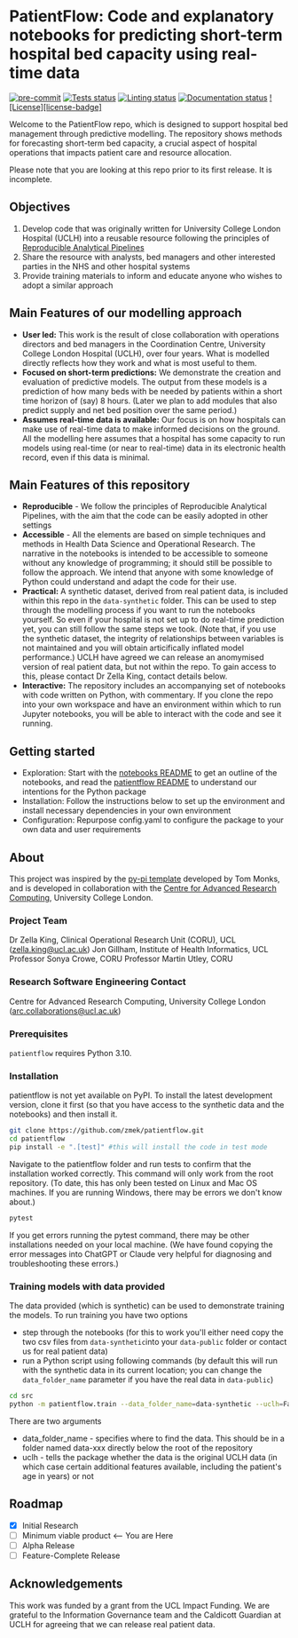 # PatientFlow: Code and explanatory notebooks for predicting short-term hospital bed capacity using real-time data

[![pre-commit](https://img.shields.io/badge/pre--commit-enabled-brightgreen?logo=pre-commit&logoColor=white)](https://github.com/pre-commit/pre-commit)
[![Tests status][tests-badge]][tests-link]
[![Linting status][linting-badge]][linting-link]
[![Documentation status][documentation-badge]][documentation-link]
[![License][license-badge]](./LICENSE.md)

<!--
[![PyPI version][pypi-version]][pypi-link]
[![Conda-Forge][conda-badge]][conda-link]
[![PyPI platforms][pypi-platforms]][pypi-link]
-->

<!-- prettier-ignore-start -->
[tests-badge]:              https://github.com/zmek/patientflow/actions/workflows/tests.yml/badge.svg
[tests-link]:               https://github.com/zmek/patientflow/actions/workflows/tests.yml
[linting-badge]:            https://github.com/zmek/patientflow/actions/workflows/linting.yml/badge.svg
[linting-link]:             https://github.com/zmek/patientflow/actions/workflows/linting.yml
[documentation-badge]:      https://github.com/zmek/patientflow/actions/workflows/docs.yml/badge.svg
[documentation-link]:       https://github.com/zmek/patientflow/actions/workflows/docs.yml
[conda-badge]:              https://img.shields.io/conda/vn/conda-forge/patientflow
[conda-link]:               https://github.com/conda-forge/patientflow-feedstock
<!-- [pypi-link]:                https://pypi.org/project/patientflow/
[pypi-platforms]:           https://img.shields.io/pypi/pyversions/patientflow
[pypi-version]:             https://img.shields.io/pypi/v/patientflow -->
<!-- prettier-ignore-end -->

Welcome to the PatientFlow repo, which is designed to support hospital bed management through predictive modelling. The repository shows methods for forecasting short-term bed capacity, a crucial aspect of hospital operations that impacts patient care and resource allocation.

Please note that you are looking at this repo prior to its first release. It is incomplete.

## Objectives

1. Develop code that was originally written for University College London Hospital (UCLH) into a reusable resource following the principles of [Reproducible Analytical Pipelines](https://analysisfunction.civilservice.gov.uk/support/reproducible-analytical-pipelines/)
2. Share the resource with analysts, bed managers and other interested parties in the NHS and other hospital systems
3. Provide training materials to inform and educate anyone who wishes to adopt a similar approach

## Main Features of our modelling approach

- **User led:** This work is the result of close collaboration with operations directors and bed managers in the Coordination Centre, University College London Hospital (UCLH), over four years. What is modelled directly reflects how they work and what is most useful to them.
- **Focused on short-term predictions:** We demonstrate the creation and evaluation of predictive models. The output from these models is a prediction of how many beds with be needed by patients within a short time horizon of (say) 8 hours. (Later we plan to add modules that also predict supply and net bed position over the same period.)
- **Assumes real-time data is available:** Our focus is on how hospitals can make use of real-time data to make informed decisions on the ground. All the modelling here assumes that a hospital has some capacity to run models using real-time (or near to real-time) data in its electronic health record, even if this data is minimal.

## Main Features of this repository

- **Reproducible** - We follow the principles of Reproducible Analytical Pipelines, with the aim that the code can be easily adopted in other settings
- **Accessible** - All the elements are based on simple techniques and methods in Health Data Science and Operational Research. The narrative in the notebooks is intended to be accessible to someone without any knowledge of programming; it should still be possible to follow the approach. We intend that anyone with some knowledge of Python could understand and adapt the code for their use.
- **Practical:** A synthetic dataset, derived from real patient data, is included within this repo in the `data-synthetic` folder. This can be used to step through the modelling process if you want to run the notebooks yourself. So even if your hospital is not set up to do real-time prediction yet, you can still follow the same steps we took. (Note that, if you use the synthetic dataset, the integrity of relationships between variables is not maintained and you will obtain articifically inflated model performance.) UCLH have agreed we can release an anomymised version of real patient data, but not within the repo. To gain access to this, please contact Dr Zella King, contact details below.
- **Interactive:** The repository includes an accompanying set of notebooks with code written on Python, with commentary. If you clone the repo into your own workspace and have an environment within which to run Jupyter notebooks, you will be able to interact with the code and see it running.

## Getting started

- Exploration: Start with the [notebooks README](notebooks/README.md) to get an outline of the notebooks, and read the [patientflow README](src/patientflow/README.md) to understand our intentions for the Python package
- Installation: Follow the instructions below to set up the environment and install necessary dependencies in your own environment
- Configuration: Repurpose config.yaml to configure the package to your own data and user requirements

## About

This project was inspired by the [py-pi template](https://github.com/health-data-science-OR/pypi-template) developed by Tom Monks, and is developed in collaboration with the
[Centre for Advanced Research Computing](https://ucl.ac.uk/arc), University
College London.

### Project Team

Dr Zella King, Clinical Operational Research Unit (CORU), UCL ([zella.king@ucl.ac.uk](mailto:zella.king@ucl.ac.uk))
Jon Gillham, Institute of Health Informatics, UCL
Professor Sonya Crowe, CORU
Professor Martin Utley, CORU

### Research Software Engineering Contact

Centre for Advanced Research Computing, University College London
([arc.collaborations@ucl.ac.uk](mailto:arc.collaborations@ucl.ac.uk))

### Prerequisites

`patientflow` requires Python 3.10.

### Installation

patientflow is not yet available on PyPI. To install the latest development version, clone it first (so that you have access to the synthetic data and the notebooks) and then install it.

```sh
git clone https://github.com/zmek/patientflow.git
cd patientflow
pip install -e ".[test]" #this will install the code in test mode

```

Navigate to the patientflow folder and run tests to confirm that the installation worked correctly. This command will only work from the root repository. (To date, this has only been tested on Linux and Mac OS machines. If you are running Windows, there may be errors we don't know about.)

```sh
pytest
```

If you get errors running the pytest command, there may be other installations needed on your local machine. (We have found copying the error messages into ChatGPT or Claude very helpful for diagnosing and troubleshooting these errors.)

### Training models with data provided

The data provided (which is synthetic) can be used to demonstrate training the models. To run training you have two options

- step through the notebooks (for this to work you'll either need copy the two csv files from `data-synthetic`into your `data-public` folder or contact us for real patient data)
- run a Python script using following commands (by default this will run with the synthetic data in its current location; you can change the `data_folder_name` parameter if you have the real data in `data-public`)

```sh
cd src
python -m patientflow.train --data_folder_name=data-synthetic --uclh=False
```

There are two arguments

- data_folder_name - specifies where to find the data. This should be in a folder named data-xxx directly below the root of the repository
- uclh - tells the package whether the data is the original UCLH data (in which case certain additional features available, including the patient's age in years) or not

## Roadmap

- [x] Initial Research
- [ ] Minimum viable product <-- You are Here
- [ ] Alpha Release
- [ ] Feature-Complete Release

## Acknowledgements

This work was funded by a grant from the UCL Impact Funding. We are grateful to the Information Governance team and the Caldicott Guardian at UCLH for agreeing that we can release real patient data.
